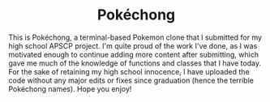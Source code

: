 <h1 align="center">Pokéchong</h1>

This is Pokéchong, a terminal-based Pokemon clone that I submitted for my high school APSCP project.
I'm quite proud of the work I've done, as I was motivated enough to continue adding more content after submitting,
which gave me much of the knowledge of functions and classes that I have today.
For the sake of retaining my high school innocence, I have uploaded the code without any major edits or fixes since graduation (hence the terrible Pokéchong names).
Hope you enjoy!
